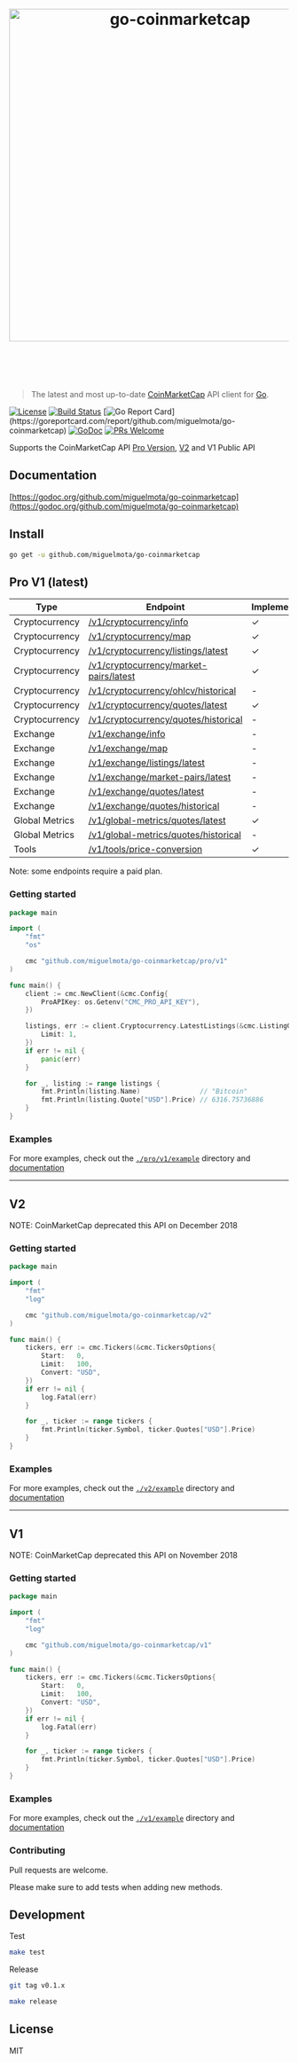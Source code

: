 <h1 align="center">
  <br />
  <img src="https://user-images.githubusercontent.com/168240/41822669-34e92094-77a8-11e8-831e-67d38e686c21.png" alt="go-coinmarketcap" width="600" />
  <br />
  <br />
  <br />
</h1>

> The latest and most up-to-date [CoinMarketCap](https://coinmarketcap.com/) API client for [Go](https://golang.org/).

[![License](http://img.shields.io/badge/license-MIT-blue.svg)](https://raw.githubusercontent.com/miguelmota/go-coinmarketcap/master/LICENSE.md)
[![Build Status](https://travis-ci.org/miguelmota/go-coinmarketcap.svg?branch=master)](https://travis-ci.org/miguelmota/go-coinmarketcap)
[![Go Report Card](https://goreportcard.com/badge/github.com/miguelmota/go-coinmarketcap?)](https://goreportcard.com/report/github.com/miguelmota/go-coinmarketcap)
[![GoDoc](https://godoc.org/github.com/miguelmota/go-coinmarketcap?status.svg)](https://godoc.org/github.com/miguelmota/go-coinmarketcap)
[![PRs Welcome](https://img.shields.io/badge/PRs-welcome-brightgreen.svg)](#contributing)

Supports the CoinMarketCap API [Pro Version](https://pro.coinmarketcap.com/api/v1), [V2](https://coinmarketcap.com/api) and V1 Public API

## Documentation

[https://godoc.org/github.com/miguelmota/go-coinmarketcap](https://godoc.org/github.com/miguelmota/go-coinmarketcap)

## Install

```bash
go get -u github.com/miguelmota/go-coinmarketcap
```

## Pro V1 (latest)

| Type           | Endpoint                               | Implemented? |
|----------------|----------------------------------------|--------------|
| Cryptocurrency | [/v1/cryptocurrency/info](https://coinmarketcap.com/api/documentation/v1/#operation/getV1CryptocurrencyInfo)                              | ✓            |
| Cryptocurrency | [/v1/cryptocurrency/map](https://coinmarketcap.com/api/documentation/v1/#operation/getV1CryptocurrencyMap)                                | ✓            |
| Cryptocurrency | [/v1/cryptocurrency/listings/latest](https://coinmarketcap.com/api/documentation/v1/#operation/getV1CryptocurrencyListingsLatest)         | ✓            |
| Cryptocurrency | [/v1/cryptocurrency/market-pairs/latest](https://coinmarketcap.com/api/documentation/v1/#operation/getV1CryptocurrencyMarketpairsLatest)  | ✓            |
| Cryptocurrency | [/v1/cryptocurrency/ohlcv/historical](https://coinmarketcap.com/api/documentation/v1/#operation/getV1CryptocurrencyOhlcvHistorical)       | -            |
| Cryptocurrency | [/v1/cryptocurrency/quotes/latest](https://coinmarketcap.com/api/documentation/v1/#operation/getV1CryptocurrencyQuotesLatest)             | ✓            |
| Cryptocurrency | [/v1/cryptocurrency/quotes/historical](https://coinmarketcap.com/api/documentation/v1/#operation/getV1CryptocurrencyQuotesHistorical)     | -            |
| Exchange       | [/v1/exchange/info](https://coinmarketcap.com/api/documentation/v1/#operation/getV1ExchangeInfo)                                          | -            |
| Exchange       | [/v1/exchange/map](https://coinmarketcap.com/api/documentation/v1/#operation/getV1ExchangeMap)                                            | -            |
| Exchange       | [/v1/exchange/listings/latest](https://coinmarketcap.com/api/documentation/v1/#operation/getV1ExchangeListingsLatest)                     | -            |
| Exchange       | [/v1/exchange/market-pairs/latest](https://coinmarketcap.com/api/documentation/v1/#operation/getV1ExchangeMarketpairsLatest)              | -            |
| Exchange       | [/v1/exchange/quotes/latest](https://coinmarketcap.com/api/documentation/v1/#operation/getV1ExchangeQuotesLatest)                         | -            |
| Exchange       | [/v1/exchange/quotes/historical](https://coinmarketcap.com/api/documentation/v1/#operation/getV1ExchangeQuotesHistorical)                 | -            |
| Global Metrics | [/v1/global-metrics/quotes/latest](https://coinmarketcap.com/api/documentation/v1/#operation/getV1GlobalmetricsQuotesLatest)              | ✓            |
| Global Metrics | [/v1/global-metrics/quotes/historical](https://coinmarketcap.com/api/documentation/v1/#operation/getV1GlobalmetricsQuotesHistorical)      | -            |
| Tools          | [/v1/tools/price-conversion](https://coinmarketcap.com/api/documentation/v1/#operation/getV1ToolsPriceconversion)                         | ✓            |

Note: some endpoints require a paid plan.

### Getting started

```go
package main

import (
	"fmt"
	"os"

	cmc "github.com/miguelmota/go-coinmarketcap/pro/v1"
)

func main() {
	client := cmc.NewClient(&cmc.Config{
		ProAPIKey: os.Getenv("CMC_PRO_API_KEY"),
	})

	listings, err := client.Cryptocurrency.LatestListings(&cmc.ListingOptions{
		Limit: 1,
	})
	if err != nil {
		panic(err)
	}

	for _, listing := range listings {
		fmt.Println(listing.Name)               // "Bitcoin"
		fmt.Println(listing.Quote["USD"].Price) // 6316.75736886
	}
}
```

### Examples

For more examples, check out the [`./pro/v1/example`](./pro/v1/example) directory and [documentation](https://godoc.org/github.com/miguelmota/go-coinmarketcap/pro/v1)

---

## V2

NOTE: CoinMarketCap deprecated this API on December 2018

### Getting started

```go
package main

import (
	"fmt"
	"log"

	cmc "github.com/miguelmota/go-coinmarketcap/v2"
)

func main() {
	tickers, err := cmc.Tickers(&cmc.TickersOptions{
		Start:   0,
		Limit:   100,
		Convert: "USD",
	})
	if err != nil {
		log.Fatal(err)
	}

	for _, ticker := range tickers {
		fmt.Println(ticker.Symbol, ticker.Quotes["USD"].Price)
	}
}
```

### Examples

For more examples, check out the [`./v2/example`](./v2/example) directory and [documentation](https://godoc.org/github.com/miguelmota/go-coinmarketcap/v2)

---

## V1

NOTE: CoinMarketCap deprecated this API on November 2018

### Getting started

```go
package main

import (
	"fmt"
	"log"

	cmc "github.com/miguelmota/go-coinmarketcap/v1"
)

func main() {
	tickers, err := cmc.Tickers(&cmc.TickersOptions{
		Start:   0,
		Limit:   100,
		Convert: "USD",
	})
	if err != nil {
		log.Fatal(err)
	}

	for _, ticker := range tickers {
		fmt.Println(ticker.Symbol, ticker.Quotes["USD"].Price)
	}
}
```

### Examples

For more examples, check out the [`./v1/example`](./v1/example) directory and [documentation](https://godoc.org/github.com/miguelmota/go-coinmarketcap/v1)

### Contributing

Pull requests are welcome.

Please make sure to add tests when adding new methods.

## Development

Test

```bash
make test
```

Release

```bash
git tag v0.1.x
```

```bash
make release
```

## License

MIT
